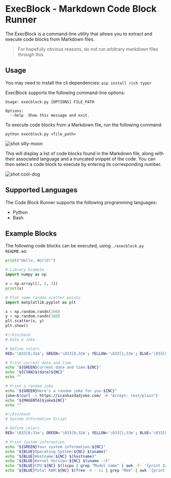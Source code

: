 # ExecBlock - Markdown Code Block Runner

The ExecBlock is a command-line utility that allows you to
extract and execute code blocks from Markdown files.

> For hopefully obvious reasons, do not run arbitrary markdown files through this

## Usage

You may need to install the cli dependencies: `pip install rich typer`

ExecBlock supports the following command-line options:

```
Usage: execblock.py [OPTIONS] FILE_PATH

Options:
  --help  Show this message and exit.
```

To execute code blocks from a Markdown file, run the following command:

```
python execblock.py <file_path>
```

![shot silly-moon](https://user-images.githubusercontent.com/10828202/228302370-b580c410-08b2-45f9-8892-373dd95c495b.png)


This will display a list of code blocks found in the Markdown file,
along with their associated language and a truncated snippet of the
code. You can then select a code block to execute by entering its
corresponding number.

![shot cool-dog](https://user-images.githubusercontent.com/10828202/228302363-8aa0497e-fe56-484b-890f-0ed01e123775.png)

## Supported Languages

The Code Block Runner supports the following programming languages:

-   Python
-   Bash

## Example Blocks

The following code blocks can be executed, using `./execblock.py README.md`:

```python
print("Hello, World!")
```

```python
# Library Example
import numpy as np

x = np.array([1, 2, 3])
print(x)

# Plot some random scatter points
import matplotlib.pyplot as plt

x = np.random.randn(100)
y = np.random.randn(100)
plt.scatter(x, y)
plt.show()
```

```bash
#!/bin/bash
# Date & Joke

# Define colors
RED='\033[0;31m'; GREEN='\033[0;32m'; YELLOW='\033[1;33m'; BLUE='\033[0;34m'; MAGENTA='\033[0;35m'; CYAN='\033[0;36m'; NC='\033[0m'

# Print current date and time
echo "${GREEN}Current date and time:${NC}"
echo "${CYAN}$(date)${NC}"
echo ""

# Print a random joke
echo "${GREEN}Here's a random joke for you:${NC}"
joke=$(curl -s https://icanhazdadjoke.com/ -H "Accept: text/plain")
echo "${MAGENTA}$joke${NC}"
echo ""
```

```bash
#!/bin/bash
# System Information Script

# Define colors
RED='\033[0;31m'; GREEN='\033[0;32m'; YELLOW='\033[1;33m'; BLUE='\033[0;34m'; MAGENTA='\033[0;35m'; CYAN='\033[0;36m'; NC='\033[0m'

# Print system information
echo "${GREEN}Your system information:${NC}"
echo "${BLUE}Operating System:${NC} $(uname)"
echo "${BLUE}Hostname:${NC} $(hostname)"
echo "${BLUE}Kernel Version:${NC} $(uname -r)"
echo "${BLUE}CPU:${NC} $(lscpu | grep "Model name" | awk -F: '{print $2}' | xargs)"
echo "${BLUE}Total RAM:${NC} $(free -h --si | grep "Mem" | awk '{print $2}')"
```
